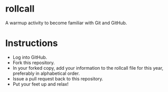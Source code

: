 # rollcall

A warmup activity to become familiar with Git and GitHub.

Instructions
============

* Log into GitHub.
* Fork this repository.
* In your forked copy, add your information to the rollcall file for this year, preferably in alphabetical order.
* Issue a pull request back to this repository.
* Put your feet up and relax!
